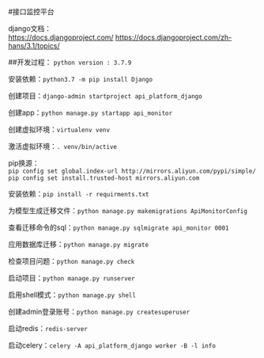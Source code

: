 #接口监控平台   

django文档：    
https://docs.djangoproject.com/ 
https://docs.djangoproject.com/zh-hans/3.1/topics/  

##开发过程：
`python version : 3.7.9`

安装依赖：`python3.7 -m pip install Django`

创建项目：`django-admin startproject api_platform_django`

创建app：`python manage.py startapp api_monitor`

创建虚拟环境：`virtualenv venv`

激活虚拟环境：`. venv/bin/active`

pip换源：   
`pip config set global.index-url http://mirrors.aliyun.com/pypi/simple/`    
`pip config set install.trusted-host mirrors.aliyun.com`    

安装依赖：`pip install -r requirments.txt`

为模型生成迁移文件：`python manage.py makemigrations ApiMonitorConfig`

查看迁移命令的sql：`python manage.py sqlmigrate api_monitor 0001`

应用数据库迁移：`python manage.py migrate`

检查项目问题：`python manage.py check`

启动项目：`python manage.py runserver`

启用shell模式：`python manage.py shell`

创建admin登录账号：`python manage.py createsuperuser`

启动redis：`redis-server`

启动celery：`celery -A api_platform_django worker -B -l info`